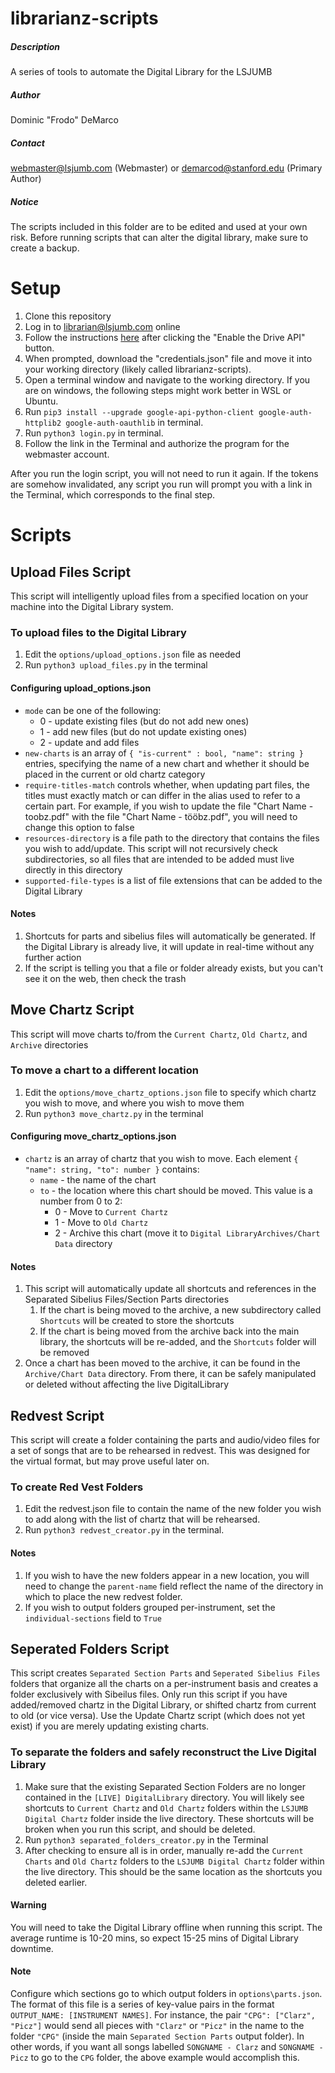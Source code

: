 # librarianz-scripts
##### Description
A series of tools to automate the Digital Library for the LSJUMB
##### Author
Dominic "Frodo" DeMarco
##### Contact
webmaster@lsjumb.com (Webmaster) or demarcod@stanford.edu (Primary Author)
##### Notice
The scripts included in this folder are to be edited and used at your own risk. Before running scripts that can alter the digital library, make sure to create a backup.


# Setup
1. Clone this repository
1. Log in to librarian@lsjumb.com online
1. Follow the instructions [here](https://developers.google.com/drive/api/v3/quickstart/python#step_1_turn_on_the) after clicking the "Enable the Drive API" button.
1. When prompted, download the "credentials.json" file and move it into your working directory (likely called librarianz-scripts).
2. Open a terminal window and navigate to the working directory. If you are on windows, the following steps might work better in WSL or Ubuntu. 
3. Run `pip3 install --upgrade google-api-python-client google-auth-httplib2 google-auth-oauthlib` in terminal.
4. Run `python3 login.py` in terminal.
5. Follow the link in the Terminal and authorize the program for the webmaster account.

After you run the login script, you will not need to run it again. If the tokens are somehow invalidated, any script you run will prompt you with a link in the Terminal, which corresponds to the final step.

# Scripts

## Upload Files Script
This script will intelligently upload files from a specified location on your machine into the Digital Library system.

### To upload files to the Digital Library

1. Edit the `options/upload_options.json` file as needed
2. Run `python3 upload_files.py` in the terminal

#### Configuring upload_options.json
* `mode` can be one of the following:
    * 0 - update existing files (but do not add new ones)
    * 1 - add new files (but do not update existing ones)
    * 2 - update and add files
* `new-charts` is an array of `{ "is-current" : bool, "name": string }` entries, specifying the name of a new chart and whether it should be placed in the current or old chartz category
* `require-titles-match` controls whether, when updating part files, the titles must exactly match or can differ in the alias used to refer to a certain part. For example, if you wish to update the file "Chart Name - toobz.pdf" with the file "Chart Name - tööbz.pdf", you will need to change this option to false
* `resources-directory` is a file path to the directory that contains the files you wish to add/update. This script will not recursively check subdirectories, so all files that are intended to be added must live directly in this directory
* `supported-file-types` is a list of file extensions that can be added to the Digital Library

#### Notes
1. Shortcuts for parts and sibelius files will automatically be generated. If the Digital Library is already live, it will update in real-time without any further action
2. If the script is telling you that a file or folder already exists, but you can't see it on the web, then check the trash

## Move Chartz Script
This script will move charts to/from the `Current Chartz`, `Old Chartz`, and `Archive` directories
### To move a chart to a different location

1. Edit the `options/move_chartz_options.json` file to specify which chartz you wish to move, and where you wish to move them
2. Run `python3 move_chartz.py` in the terminal

#### Configuring move_chartz_options.json

* `chartz` is an array of chartz that you wish to move. Each element `{ "name": string, "to": number }` contains:
   * `name` - the name of the chart
   * `to` - the location where this chart should be moved. This value is a number from 0 to 2:
      * 0 - Move to `Current Chartz`
      * 1 - Move to `Old Chartz`
      * 2 - Archive this chart (move it to `Digital LibraryArchives/Chart Data` directory

#### Notes
1. This script will automatically update all shortcuts and references in the Separated Sibelius Files/Section Parts directories
   1. If the chart is being moved to the archive, a new subdirectory called `Shortcuts` will be created to store the shortcuts
   2. If the chart is being moved from the archive back into the main library, the shortcuts will be re-added, and the `Shortcuts` folder will be removed
2. Once a chart has been moved to the archive, it can be found in the `Archive/Chart Data` directory. From there, it can be safely manipulated or deleted without affecting the live DigitalLibrary

## Redvest Script
This script will create a folder containing the parts and audio/video files for a set of songs that are to be rehearsed in redvest. This was designed for the virtual format, but may prove useful later on.

### To create Red Vest Folders

1. Edit the redvest.json file to contain the name of the new folder you wish to add along with the list of chartz that will be rehearsed.
2. Run `python3 redvest_creator.py` in the terminal.

#### Notes
1. If you wish to have the new folders appear in a new location, you will need to change the `parent-name` field reflect the name of the directory in which to place the new redvest folder.
2. If you wish to output folders grouped per-instrument, set the `individual-sections` field to `True`

## Seperated Folders Script
This script creates `Separated Section Parts` and `Seperated Sibelius Files` folders that organize all the charts on a per-instrument basis and creates a folder exclusively with Sibeilus files. Only run this script if you have added/removed chartz in the Digital Library, or shifted chartz from current to old (or vice versa). Use the Update Chartz script (which does not yet exist) if you are merely updating existing charts.

### To separate the folders and safely reconstruct the Live Digital Library
1. Make sure that the existing Separated Section Folders are no longer contained in the `[LIVE] DigitalLibrary` directory. You will likely see shortcuts to `Current Chartz` and `Old Chartz` folders within the `LSJUMB Digital Chartz` folder inside the live directory. These shortcuts will be broken when you run this script, and should be deleted.
2. Run `python3 separated_folders_creator.py` in the Terminal
3. After checking to ensure all is in order, manually re-add the `Current Charts` and `Old Chartz` folders to the `LSJUMB Digital Chartz` folder within the live directory. This should be the same location as the shortcuts you deleted earlier.

#### Warning
You will need to take the Digital Library offline when running this script. The average runtime is 10-20 mins, so expect 15-25 mins of Digital Library downtime.

#### Note
Configure which sections go to which output folders in `options\parts.json`. The format of this file is a series of key-value pairs in the format `OUTPUT_NAME: [INSTRUMENT NAMES]`. For instance, the pair `"CPG": ["Clarz", "Picz"]` would send all pieces with `"Clarz"` or `"Picz"` in the name to the folder `"CPG"` (inside the main `Separated Section Parts` output folder). In other words, if you want all songs labelled `SONGNAME - Clarz` and `SONGNAME - Picz` to go to the `CPG` folder, the above example would accomplish this.
